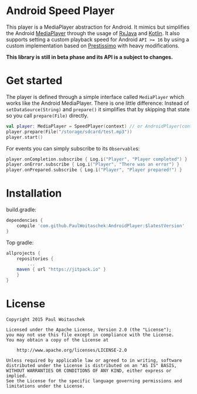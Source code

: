 # Android Speed Player
This player is a MediaPlayer abstraction for Android. It mimics but simplifies the Android [MediaPlayer](https://developer.android.com/reference/android/media/MediaPlayer.html) through the usage of [RxJava](https://github.com/ReactiveX/RxJava) and [Kotlin](https://kotlinlang.org/).
It also supports setting a custom playback speed for Android `API >= 16` by using a custom implementation based on [Prestissimo](https://github.com/TheRealFalcon/Prestissimo) with heavy modifications.

**This library is still in beta phase and its API is a subject to changes.**

# Get started
The player is defined through a simple interface called `MediaPlayer` which works like the Android MediaPlayer. There is one little difference: Instead of `setDataSource(String)` and `prepare()` it simplifies that by skipping that state so you call `prepare(File)` directly.
```kotlin
val player: MediaPlayer = SpeedPlayer(context) // or AndroidPlayer(context) if < API 16 or >= 23
player.prepare(File("/storage/sdcard/test.mp3"))
player.start()
```
For events you can simply subscribe to its `Observable`s:
```kotlin
player.onCompletion.subscribe { Log.i("Player", "Player completed") }
player.onError.subscribe { Log.i("Player", "There was an error") }
player.onPrepared.subscribe { Log.i("Player", "Player prepared!") }
```

# Installation
build.gradle:
```groovy
dependencies {
    compile 'com.github.PaulWoitaschek:AndroidPlayer:$latestVersion'
}
```
Top gradle:
```groovy
allprojects {
    repositories {
        ...
	maven { url "https://jitpack.io" }
    }
}
```



# License
```
Copyright 2015 Paul Woitaschek

Licensed under the Apache License, Version 2.0 (the "License");
you may not use this file except in compliance with the License.
You may obtain a copy of the License at

    http://www.apache.org/licenses/LICENSE-2.0

Unless required by applicable law or agreed to in writing, software
distributed under the License is distributed on an "AS IS" BASIS,
WITHOUT WARRANTIES OR CONDITIONS OF ANY KIND, either express or implied.
See the License for the specific language governing permissions and
limitations under the License.
```
